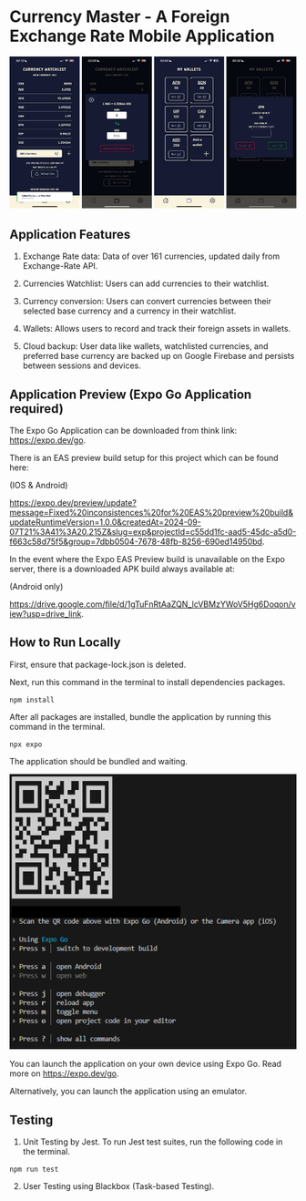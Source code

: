 # Currency Master - A Foreign Exchange Rate Mobile Application
![Interface Snapshots](./assets/cm.png)


## Application Features
1. Exchange Rate data: Data of over 161 currencies, updated daily from Exchange-Rate API.

2. Currencies Watchlist: Users can add currencies to their watchlist.

3. Currency conversion: Users can convert currencies between their selected base currency and a currency in their watchlist.

4. Wallets: Allows users to record and track their foreign assets in wallets.

5. Cloud backup: User data like wallets, watchlisted currencies, and preferred base currency are backed up on Google Firebase and persists between sessions and devices.

## Application Preview (Expo Go Application required)
The Expo Go Application can be downloaded from think link: https://expo.dev/go.

There is an EAS preview build setup for this project which can be found here:

(IOS & Android)

https://expo.dev/preview/update?message=Fixed%20inconsistences%20for%20EAS%20preview%20build&updateRuntimeVersion=1.0.0&createdAt=2024-09-07T21%3A41%3A20.215Z&slug=exp&projectId=c55dd1fc-aad5-45dc-a5d0-f663c58d75f5&group=7dbb0504-7678-48fb-8256-690ed14950bd.

In the event where the Expo EAS Preview build is unavailable on the Expo server, there is a downloaded APK build always available at:

(Android only)

https://drive.google.com/file/d/1gTuFnRtAaZQN_lcVBMzYWoV5Hg6Doqon/view?usp=drive_link. 


## How to Run Locally
First, ensure that package-lock.json is deleted.

Next, run this command in the terminal to install dependencies packages.
```
npm install
```
After all packages are installed, bundle the application by running this command in the terminal.
```
npx expo
```
The application should be bundled and waiting.

![QR code](./assets/sample_run.png)

You can launch the application on your own device using Expo Go. Read more on https://expo.dev/go.

Alternatively, you can launch the application using an emulator.


## Testing
1. Unit Testing by Jest.
To run Jest test suites, run the following code in the terminal.

```
npm run test
```

2. User Testing using Blackbox (Task-based Testing).
